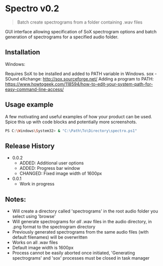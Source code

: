 # Spectro v0.2
> Batch create spectrograms from a folder containing .wav files

GUI interface allowing specification of SoX spectrogram options and batch generation of spectrograms for a specified audio folder.

## Installation

Windows:

Requires SoX to be installed and added to PATH variable in Windows. 
sox - SOund eXchange: http://sox.sourceforge.net/
Adding a program to PATH: https://www.howtogeek.com/118594/how-to-edit-your-system-path-for-easy-command-line-access/

## Usage example

A few motivating and useful examples of how your product can be used. Spice this up with code blocks and potentially more screenshots.

```sh
PS C:\Windows\System32> & "C:\Path\To\Directory\spectro.ps1"
```

## Release History

* 0.0.2
    * ADDED: Additional user options
    * ADDED: Progress bar window
    * CHANGED: Fixed image width of 1600px
* 0.0.1
    * Work in progress

## Notes:

* Will create a directory called 'spectrograms' in the root audio folder you select using 'browse'
* Will generate spectrograms for *all* .wav files in the audio directory, in .png format to the spectrogram directory
* Previously generated spectrograms from the same audio files (with default filenames) will be overwritten
* Works on all .wav files
* Default image width is 1600px
* Process cannot be easily aborted once initiated, 'Generating spectrograms' and 'sox' processes must be closed in task manager
